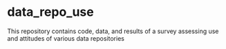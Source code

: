 # data_repo_use
This repository contains code, data, and results of a survey assessing use and attitudes of various data repositories
